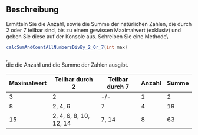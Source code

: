 ## Beschreibung
Ermitteln Sie die Anzahl, sowie die Summe der natürlichen Zahlen, die durch 2 oder 7 teilbar sind, bis zu einem gewissen Maximalwert (exklusiv) und geben Sie diese auf der Konsole aus. Schreiben Sie eine Methode\
```java
calcSumAndCountAllNumbersDivBy_2_Or_7(int max)
```
,\
die die Anzahl und die Summe der Zahlen ausgibt.

| Maximalwert | Teilbar durch 2        | Teilbar durch 7 | Anzahl | Summe |
|-------------|------------------------|-----------------|--------|-------|
| 3           | 2                      | -/-             | 1      | 2     |
| 8           | 2, 4, 6                | 7               | 4      | 19    |
| 15          | 2, 4, 6, 8, 10, 12, 14 | 7, 14           | 8      | 63    |